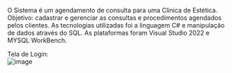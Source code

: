 O Sistema é um agendamento de consulta para uma Clínica de Estética.
Objetivo: cadastrar e gerenciar as consultas e procedimentos agendados pelos clientes.
As tecnologias utilizadas foi a linguagem C# e manipulação de dados através do SQL.
As plataformas foram Visual Studio 2022 e MYSQL WorkBench.

Tela de Login:
<br>
![image](https://user-images.githubusercontent.com/84342416/205916950-55f67355-3d76-42ea-b2ef-78185f2566f9.png)

